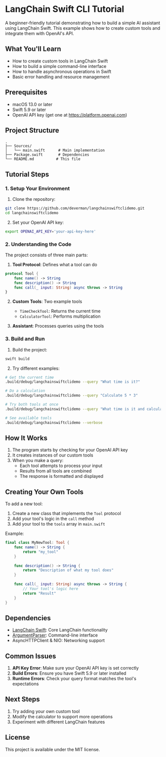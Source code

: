 # LangChain Swift CLI Tutorial

A beginner-friendly tutorial demonstrating how to build a simple AI assistant using LangChain Swift. This example shows how to create custom tools and integrate them with OpenAI's API.

## What You'll Learn

- How to create custom tools in LangChain Swift
- How to build a simple command-line interface
- How to handle asynchronous operations in Swift
- Basic error handling and resource management

## Prerequisites

- macOS 13.0 or later
- Swift 5.9 or later
- OpenAI API key (get one at https://platform.openai.com)

## Project Structure

```
.
├── Sources/
│   └── main.swift      # Main implementation
├── Package.swift       # Dependencies
└── README.md          # This file
```

## Tutorial Steps

### 1. Setup Your Environment

1. Clone the repository:
```bash
git clone https://github.com/deverman/langchainswiftclidemo.git
cd langchainswiftclidemo
```

2. Set your OpenAI API key:
```bash
export OPENAI_API_KEY='your-api-key-here'
```

### 2. Understanding the Code

The project consists of three main parts:

1. **Tool Protocol**: Defines what a tool can do
```swift
protocol Tool {
    func name() -> String
    func description() -> String
    func call(_ input: String) async throws -> String
}
```

2. **Custom Tools**: Two example tools
   - `TimeCheckTool`: Returns the current time
   - `CalculatorTool`: Performs multiplication

3. **Assistant**: Processes queries using the tools

### 3. Build and Run

1. Build the project:
```bash
swift build
```

2. Try different examples:
```bash
# Get the current time
.build/debug/langchainswiftclidemo --query "What time is it?"

# Do a calculation
.build/debug/langchainswiftclidemo --query "Calculate 5 * 3"

# Try both tools at once
.build/debug/langchainswiftclidemo --query "What time is it and calculate 15 * 24?"

# See available tools
.build/debug/langchainswiftclidemo --verbose
```

## How It Works

1. The program starts by checking for your OpenAI API key
2. It creates instances of our custom tools
3. When you make a query:
   - Each tool attempts to process your input
   - Results from all tools are combined
   - The response is formatted and displayed

## Creating Your Own Tools

To add a new tool:

1. Create a new class that implements the `Tool` protocol
2. Add your tool's logic in the `call` method
3. Add your tool to the `tools` array in `main.swift`

Example:
```swift
final class MyNewTool: Tool {
    func name() -> String {
        return "my_tool"
    }
    
    func description() -> String {
        return "Description of what my tool does"
    }
    
    func call(_ input: String) async throws -> String {
        // Your tool's logic here
        return "Result"
    }
}
```

## Dependencies

- [LangChain Swift](https://github.com/buhe/langchain-swift): Core LangChain functionality
- [ArgumentParser](https://github.com/apple/swift-argument-parser): Command-line interface
- AsyncHTTPClient & NIO: Networking support

## Common Issues

1. **API Key Error**: Make sure your OpenAI API key is set correctly
2. **Build Errors**: Ensure you have Swift 5.9 or later installed
3. **Runtime Errors**: Check your query format matches the tool's expectations

## Next Steps

1. Try adding your own custom tool
2. Modify the calculator to support more operations
3. Experiment with different LangChain features

## License

This project is available under the MIT license. 